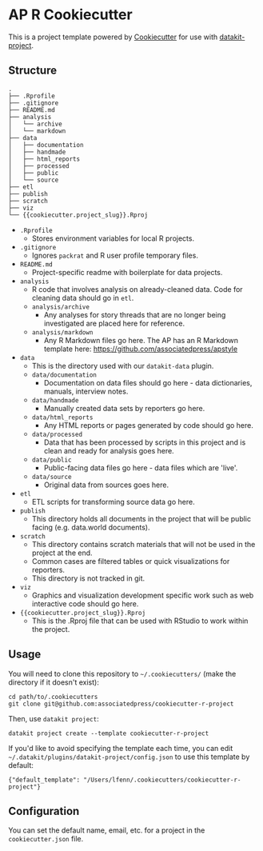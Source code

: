 # AP R Cookiecutter

This is a project template powered by [Cookiecutter](https://github.com/cookiecutter/cookiecutter) for use with [datakit-project](https://github.com/associatedpress/datakit-project/).

## Structure

```
.
├── .Rprofile
├── .gitignore
├── README.md
├── analysis
│   └── archive
│   └── markdown
├── data
│   ├── documentation
│   ├── handmade
│   ├── html_reports
│   ├── processed
│   ├── public
│   └── source
├── etl
├── publish
├── scratch
├── viz
└── {{cookiecutter.project_slug}}.Rproj
```

- `.Rprofile`
  - Stores environment variables for local R projects.
- `.gitignore`
  - Ignores `packrat` and R user profile temporary files.
- `README.md`
  - Project-specific readme with boilerplate for data projects.
- `analysis`
  - R code that involves analysis on already-cleaned data. Code for cleaning data should go in `etl`.
  - `analysis/archive`
    - Any analyses for story threads that are no longer being investigated are placed here for reference.
  - `analysis/markdown`
    - Any R Markdown files go here. The AP has an R Markdown template here: https://github.com/associatedpress/apstyle
- `data`
  - This is the directory used with our `datakit-data` plugin.
  - `data/documentation`
    - Documentation on data files should go here - data dictionaries, manuals, interview notes.
  - `data/handmade`
    - Manually created data sets by reporters go here.
  - `data/html_reports`
    - Any HTML reports or pages generated by code should go here.
  - `data/processed`
    - Data that has been processed by scripts in this project and is clean and ready for analysis goes here.
  - `data/public`
    - Public-facing data files go here - data files which are 'live'.
  - `data/source`
    - Original data from sources goes here.
- `etl`
  - ETL scripts for transforming source data go here.
- `publish`
  - This directory holds all documents in the project that will be public facing (e.g. data.world documents).
- `scratch`
  - This directory contains scratch materials that will not be used in the project at the end.
  - Common cases are filtered tables or quick visualizations for reporters.
  - This directory is not tracked in git.
- `viz`
  - Graphics and visualization development specific work such as web interactive code should go here.
- `{{cookiecutter.project_slug}}.Rproj`
  - This is the .Rproj file that can be used with RStudio to work within the project.

## Usage

You will need to clone this repository to `~/.cookiecutters/` (make the directory if it doesn't exist):

```
cd path/to/.cookiecutters
git clone git@github.com:associatedpress/cookiecutter-r-project
```

Then, use `datakit project`:

```
datakit project create --template cookiecutter-r-project
```

If you'd like to avoid specifying the template each time, you can edit `~/.datakit/plugins/datakit-project/config.json` to use this template by default:

```
{"default_template": "/Users/lfenn/.cookiecutters/cookiecutter-r-project"}
```

## Configuration

You can set the default name, email, etc. for a project in the `cookiecutter.json` file.

